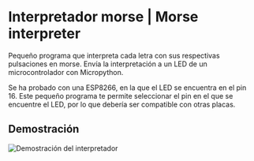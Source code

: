 # Interpretador morse | Morse interpreter

Pequeño programa que interpreta cada letra con sus respectivas pulsaciones en morse. Envía la interpretación a un LED de un microcontrolador con Micropython.

Se ha probado con una ESP8266, en la que el LED se encuentra en el pin 16. Este pequeño programa te permite seleccionar el pin en el que se encuentre el LED, por lo que debería ser compatible con otras placas.

## Demostración
![Demostración del interpretador](https://raw.githubusercontent.com/ivanhercaz/morseinterpreter-micropython/master/demo.gif)
